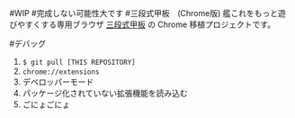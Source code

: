 #WIP
#完成しない可能性大です
#三段式甲板　(Chrome版)
艦これをもっと遊びやすくする専用ブラウザ [三段式甲板](http://3dan.preflight.cc/) の Chrome 移植プロジェクトです。

#デバッグ

1. `$ git pull [THIS REPOSITORY]`
2. `chrome://extensions`
3. デベロッパーモード
4. パッケージ化されていない拡張機能を読み込む
5. ごにょごにょ